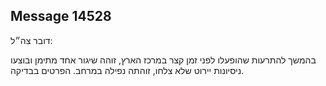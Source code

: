 ## Message 14528

דובר צה״ל:

בהמשך להתרעות שהופעלו לפני זמן קצר במרכז הארץ, זוהה שיגור אחד מתימן ובוצעו ניסיונות יירוט שלא צלחו, זוהתה נפילה במרחב.
הפרטים בבדיקה.

